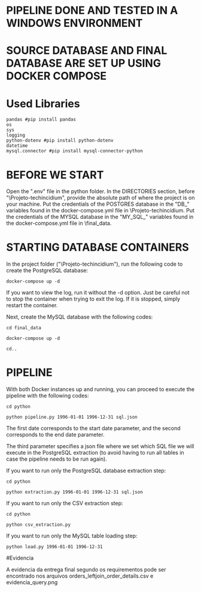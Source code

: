 # PIPELINE DONE AND TESTED IN A WINDOWS ENVIRONMENT
# SOURCE DATABASE AND FINAL DATABASE ARE SET UP USING DOCKER COMPOSE
# Used Libraries

```
pandas #pip install pandas
os
sys
logging
python-dotenv #pip install python-dotenv
datetime
mysql.connector #pip install mysql-connector-python
```
# BEFORE WE START

Open the ".env" file in the python folder. In the DIRECTORIES section, before "\Projeto-techincidium", provide the absolute path of where the project is on your machine.
Put the credentials of the POSTGRES database in the "DB_" variables found in the docker-compose.yml file in \Projeto-techincidium.
Put the credentials of the MYSQL database in the "MY_SQL_" variables found in the docker-compose.yml file in \final_data.


# STARTING DATABASE CONTAINERS
In the project folder ("\Projeto-techincidium"), run the following code to create the PostgreSQL database:


```
docker-compose up -d 
```
If you want to view the log, run it without the -d option. Just be careful not to stop the container when trying to exit the log. If it is stopped, simply restart the container.

Next, create the MySQL database with the following codes:

```
cd final_data

docker-compose up -d 

cd..
```
# PIPELINE
With both Docker instances up and running, you can proceed to execute the pipeline with the following codes:

```
cd python

python pipeline.py 1996-01-01 1996-12-31 sql.json
```

The first date corresponds to the start date parameter, and the second corresponds to the end date parameter.

The third parameter specifies a json file where we set which SQL file we will execute in the PostgreSQL extraction (to avoid having to run all tables in case the pipeline needs to be run again).

If you want to run only the PostgreSQL database extraction step:
```
cd python

python extraction.py 1996-01-01 1996-12-31 sql.json
```

If you want to run only the CSV extraction step:
```
cd python

python csv_extraction.py
```

If you want to run only the MySQL table loading step:

```
python load.py 1996-01-01 1996-12-31
```

#Evidencia

A evidencia da entrega final segundo os requirementos pode ser encontrado nos arquivos orders_leftjoin_order_details.csv e evidencia_query.png

